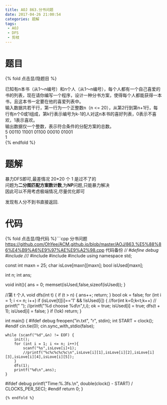 ```yaml
---
title: AOJ 863.分书问题
date: 2017-04-26 21:00:54
categories: 题解
tags:
 - AOJ
 - DFS
 - 剪枝
---
```


# 题目

{% fold 点击显/隐题目 %}
<div class="oj"><div class="part" title="Description">
已知有n本书（从1～n编号）和n个人（从1～n编号），每个人都有一个自己喜爱的书的列表，现在请你编写一个程序，设计一种分书方案，使得每个人都能获得一本书，且这本书一定要在他的喜爱列表中。

</div><div class="part" title="Input">
输入数据共若干行，第一行为一个正整数n（n <= 20），从第2行到第n+1行，每行有n个0或1组成，第k行表示编号为k-1的人对这n本书的喜好列表，0表示不喜欢，1表示喜欢。

</div><div class="part" title="Output">
输出数据仅一个整数，表示符合条件的分配方案的总数。

</div><div class="samp"><div class="clear"></div><div class="input part" title="Sample Input">
5
00110
11001
01100
00010
01001

</div><div class="output part" title="Sample Output">
1

</div><div class="clear"></div></div></div>
{% endfold %}

<!--more-->
# 题解
暴力DFS即可,最差情况 20*20 个 1 是过不了的  
问题为**二分图匹配方案数计数**,为**NP**问题,只能暴力解决  
因此可以不用考虑极端情况,尽量优化即可  

发现有人分不到书直接返回.  

# 代码
{% fold 点击显/隐代码 %}```cpp 分书问题 https://github.com/OhYee/ACM.github.io/blob/master/AOJ/863.%E5%88%86%E4%B9%A6%E9%97%AE%E9%A2%98.cpp 代码备份
/*/
#define debug
#include <ctime>
//*/
#include <cstdio>
#include <cstring>
#include <iostream>
using namespace std;
 
const int maxn = 25;
char isLove[maxn][maxn];
bool isUsed[maxn];
 
int n;
int ans;
 
void init(){
    ans = 0;
    memset(isUsed,false,sizeof(isUsed));
}
 
//第 t 个人
void dfs(int t) {
    if (t > n) {
        ans++;
        return;
    }
    bool ok = false;
    for (int i = 1; i <= n; i++)
        if (isLove[t][i]=='1' && !isUsed[i]) {
            //for(int k=0;k<t;k++)
            //    printf(" ");
            //printf("%d choose %d\n",t,i);
            ok = true;
            isUsed[i] = true;
            dfs(t + 1);
            isUsed[i] = false;
        }
    if (!ok)
        return;
}
 
int main() {
#ifdef debug
    freopen("in.txt", "r", stdin);
    int START = clock();
#endif
    cin.tie(0);
    cin.sync_with_stdio(false);
 
    while (scanf("%d",&n) != EOF) {
        init();
        for (int i = 1; i <= n; i++){
            scanf("%s",isLove[i]+1);
            //printf("%c%c%c%c%c\n",isLove[i][1],isLove[i][2],isLove[i][3],isLove[i][4],isLove[i][5]);
        }
        dfs(1);
        printf("%d\n",ans);
    }
 
#ifdef debug
    printf("Time:%.3fs.\n", double(clock() - START) / CLOCKS_PER_SEC);
#endif
    return 0;
}
```
{% endfold %}